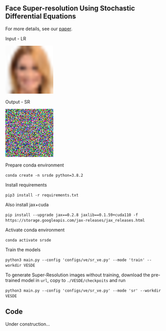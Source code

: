 ## Face Super-resolution Using Stochastic Differential Equations 
For more details, see our <a href="http://128.84.4.34/abs/2209.12064">paper</a>.



<p align="center">
  <p>Input - LR</p>   <img width="150" src="https://raw.githubusercontent.com/marcelowds/sr-sde/main/lr_image.png">
  <p>Output - SR</p>   <img width="150" src="https://raw.githubusercontent.com/marcelowds/sr-sde/main/sr_generation.gif">
</p>

Prepare conda environment 

```conda create -n srsde python=3.8.2```

Install requirements

```pip3 install -r requirements.txt```

Also install jax+cuda

```pip install --upgrade jax==0.2.8 jaxlib==0.1.59+cuda110 -f https://storage.googleapis.com/jax-releases/jax_releases.html```

Activate conda environment

```conda activate srsde```

Train the models

```python3 main.py --config 'configs/ve/sr_ve.py' --mode 'train' --workdir VESDE```

To generate Super-Resolution images without training, download the pre-trained model in ```url```, copy to ```./VESDE/checkpoits``` and run

```python3 main.py --config 'configs/ve/sr_ve.py' --mode 'sr' --workdir VESDE```

## Code
Under construction...
